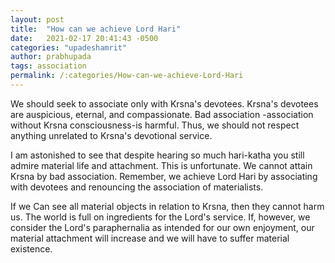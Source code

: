 ```yaml
---
layout: post
title:  "How can we achieve Lord Hari"
date:   2021-02-17 20:41:43 -0500
categories: "upadeshamrit"
author: prabhupada
tags: association
permalink: /:categories/How-can-we-achieve-Lord-Hari
---
```




We should seek to associate only with Krsna's devotees. Krsna's devotees are auspicious, eternal, and compassionate. Bad association -association without Krsna consciousness-is harmful. Thus, we should not respect anything unrelated to Krsna's devotional service.

I am astonished to see that despite hearing so much hari-katha you still admire material life and attachment. This is unfortunate. We cannot attain Krsna by bad association. Remember, we achieve Lord Hari by associating with devotees and renouncing the association of materialists.

If we Can see all material objects in relation to Krsna, then they cannot harm us. The world is full on ingredients for the Lord's service. If, however, we consider the Lord's paraphernalia as intended for our own enjoyment, our material attachment will increase and we will have to suffer material existence.

